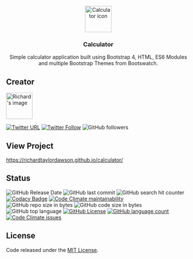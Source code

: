 <p align="center">
  <a href="https://richardtaylordawson.github.io/calculator/">
    <img src="http://icons.iconarchive.com/icons/iconsmind/outline/256/Calculator-icon.png" alt="Calculator icon" width=72 height=72>
  </a>

  <h3 align="center">Calculator</h3>

  <p align="center">
    Simple calculator application built using Bootstrap 4, HTML, ES6 Modules and multiple Bootstrap Themes from Bootswatch.
  </p>
</p>

## Creator

<img src="https://twitter.com/richard_codes/profile_image?size=original" alt="Richard's image" width=72 height=72>

[![Twitter URL](https://img.shields.io/twitter/url/http/shields.io.svg?style=social)](https://twitter.com/intent/tweet?text=@richard_codes)
[![Twitter Follow](https://img.shields.io/twitter/follow/richard_codes.svg?label=Follow&style=social)](https://twitter.com/intent/follow?screen_name=richard_codes)
![GitHub followers](https://img.shields.io/github/followers/richardtaylordawson.svg?label=Follow&style=social)

## View Project
<https://richardtaylordawson.github.io/calculator/>

## Status

![GitHub Release Date](https://img.shields.io/github/release-date/richardtaylordawson/calculator.svg)
![GitHub last commit](https://img.shields.io/github/last-commit/richardtaylordawson/calculator.svg)
![GitHub search hit counter](https://img.shields.io/github/search/richardtaylordawson/calculator/goto.svg)
[![Codacy Badge](https://api.codacy.com/project/badge/Grade/02ee35b7c3e14b6da802677e73fbdb32)](https://www.codacy.com/app/richardtaylordawson/calculator?utm_source=github.com&amp;utm_medium=referral&amp;utm_content=richardtaylordawson/calculator&amp;utm_campaign=Badge_Grade)
[![Code Climate maintainability](https://img.shields.io/codeclimate/maintainability/richardtaylordawson/calculator.svg)](https://codeclimate.com/github/richardtaylordawson/calculator/progress/maintainability)
![GitHub repo size in bytes](https://img.shields.io/github/repo-size/richardtaylordawson/calculator.svg)
![GitHub code size in bytes](https://img.shields.io/github/languages/code-size/richardtaylordawson/calculator.svg)
![GitHub top language](https://img.shields.io/github/languages/top/richardtaylordawson/calculator.svg)
[![GitHub License](https://img.shields.io/github/license/mashape/apistatus.svg)](https://github.com/richardtaylordawson/calculator/blob/master/LICENSE)
[![GitHub language count](https://img.shields.io/github/languages/count/richardtaylordawson/calculator.svg)](https://github.com/richardtaylordawson/calculator/)
[![Code Climate issues](https://img.shields.io/codeclimate/issues/richardtaylordawson/calculator.svg)](https://codeclimate.com/github/richardtaylordawson/calculator/issues)

## License

Code released under the [MIT License](https://github.com/richardtaylordawson/calculator/blob/master/LICENSE).
